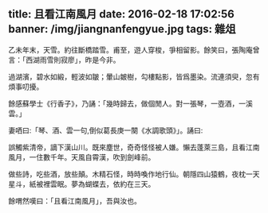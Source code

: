 title: 且看江南風月
date: 2016-02-18 17:02:56
banner: /img/jiangnanfengyue.jpg
tags: 雜俎
---

乙未年末，天雪。約往斷橋踏雪。甫至，遊人穿梭，爭相留影。餘笑曰，張陶庵曾言：「西湖雨雪則寂廖」，昨是今非。

過湖濱，碧水如緞，輕波如皺；暈山皴樹，勾樓點影，皆爲墨染。流連須臾，忽有煩事叨擾。

餘感蘇學士《行香子》，乃誦：「幾時歸去，做個閒人。對一張琴，一壺酒，一溪雲。」

妻哂曰:「琴、酒、雲一句,倒似葛長庚一闋《水調歌頭》」。誦曰:

誤觸紫清帝，謫下漢山川。既來塵世，奇奇怪怪被人嫌。懶去蓬萊三島，且看江南風月，一住數千年。天風自霄漢，吹到劍峰前。

做些詩，吃些酒，放些顛。木精石怪，時時喚作地行仙。朝隱四山猿鶴，夜枕一天星斗，紙被裡雲眠。夢為蝴蝶去，依約在三天。

餘喟然嘆曰：「且看江南風月」，吾與汝也。

